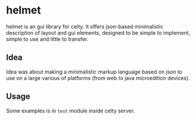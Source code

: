 # helmet

helmet is an gui library for celty. 
It offers json-based minimalistic description of layout and gui elements, designed to be simple to implement, simple to use and little to transfer.


## Idea

Idea was about making a minimalistic markup language based on json to use on a large various of platforms (from web to java microedition devices).


## Usage

Some examples is in `test` module inside celty server.
